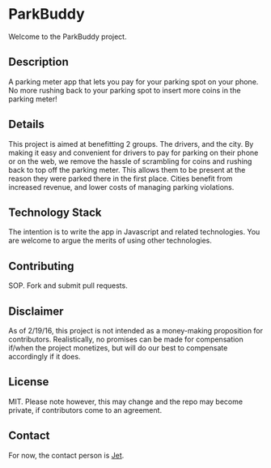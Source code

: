 # ParkBuddy

Welcome to the ParkBuddy project.

## Description

A parking meter app that lets you pay for your parking spot on your phone. No more rushing back to your parking spot to insert more coins in the parking meter!

## Details

This project is aimed at benefitting 2 groups. The drivers, and the city. By making it easy and convenient for drivers to pay for parking on their phone or on the web, we remove the hassle of scrambling for coins and rushing back to top off the parking meter. This allows them to be present at the reason they were parked there in the first place. Cities benefit from increased revenue, and lower costs of managing parking violations.

## Technology Stack

The intention is to write the app in Javascript and related technologies. You are welcome to argue the merits of using other technologies.

## Contributing

SOP. Fork and submit pull requests.

## Disclaimer

As of 2/19/16, this project is not intended as a money-making proposition for contributors. Realistically, no promises can be made for compensation if/when the project monetizes, but will do our best to compensate accordingly if it does.

## License

MIT. Please note however, this may change and the repo may become private, if contributors come to an agreement.

## Contact

For now, the contact person is [Jet](http://jetbalagtas.com/contact).
